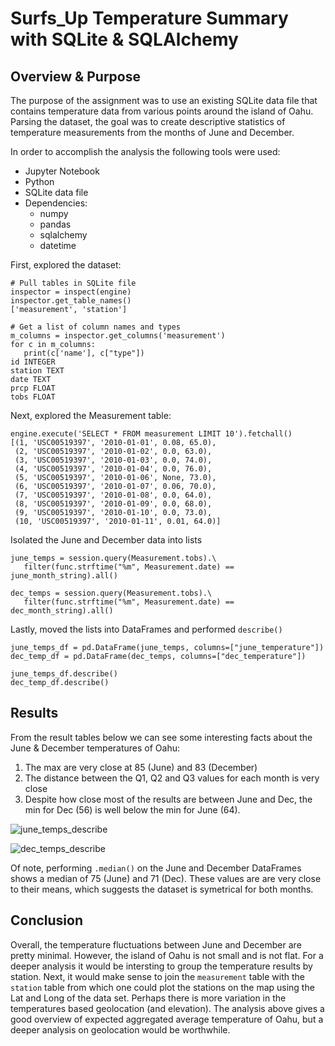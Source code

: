 # Surfs_Up Temperature Summary with SQLite & SQLAlchemy

## Overview & Purpose
The purpose of the assignment was to use an existing SQLite data file that contains temperature data from various points around the island of Oahu. Parsing the dataset, the goal was to create descriptive statistics of temperature measurements from the months of June and December.

In order to accomplish the analysis the following tools were used:
* Jupyter Notebook
* Python
* SQLite data file
* Dependencies:
  * numpy
  * pandas
  * sqlalchemy
  * datetime
 
 First, explored the dataset:
 ```
# Pull tables in SQLite file
inspector = inspect(engine)
inspector.get_table_names()
['measurement', 'station']

# Get a list of column names and types
m_columns = inspector.get_columns('measurement')
for c in m_columns:
    print(c['name'], c["type"])
id INTEGER
station TEXT
date TEXT
prcp FLOAT
tobs FLOAT
```

Next, explored the Measurement table:
```
engine.execute('SELECT * FROM measurement LIMIT 10').fetchall()
[(1, 'USC00519397', '2010-01-01', 0.08, 65.0),
 (2, 'USC00519397', '2010-01-02', 0.0, 63.0),
 (3, 'USC00519397', '2010-01-03', 0.0, 74.0),
 (4, 'USC00519397', '2010-01-04', 0.0, 76.0),
 (5, 'USC00519397', '2010-01-06', None, 73.0),
 (6, 'USC00519397', '2010-01-07', 0.06, 70.0),
 (7, 'USC00519397', '2010-01-08', 0.0, 64.0),
 (8, 'USC00519397', '2010-01-09', 0.0, 68.0),
 (9, 'USC00519397', '2010-01-10', 0.0, 73.0),
 (10, 'USC00519397', '2010-01-11', 0.01, 64.0)]
 ```
 
 Isolated the June and December data into lists
 ```
june_temps = session.query(Measurement.tobs).\
    filter(func.strftime("%m", Measurement.date) == june_month_string).all()
 
 dec_temps = session.query(Measurement.tobs).\
    filter(func.strftime("%m", Measurement.date) == dec_month_string).all()
```

Lastly, moved the lists into DataFrames and performed ```describe()```
```
june_temps_df = pd.DataFrame(june_temps, columns=["june_temperature"])
dec_temp_df = pd.DataFrame(dec_temps, columns=["dec_temperature"])

june_temps_df.describe()
dec_temp_df.describe()
```
## Results

From the result tables below we can see some interesting facts about the June & December temperatures of Oahu:
1) The max are very close at 85 (June) and 83 (December)
2) The distance between the Q1, Q2 and Q3 values for each month is very close
3) Despite how close most of the results are between June and Dec, the min for Dec (56) is well below the min for June (64).

![june_temps_describe](https://user-images.githubusercontent.com/89284280/138193103-f66b5d75-d5bd-4bd2-9b26-c27d930ce378.PNG)

![dec_temps_describe](https://user-images.githubusercontent.com/89284280/138193106-16ba8960-1aae-4a42-8e80-6701f82cee77.PNG)

Of note, performing ```.median()``` on the June and December DataFrames shows a median of 75 (June) and 71 (Dec). These values are are very close to their means, which suggests the dataset is symetrical for both months.

## Conclusion
Overall, the temperature fluctuations between June and December are pretty minimal. However, the island of Oahu is not small and is not flat. For a deeper analysis it would be intersting to group the temperature results by station. Next, it would make sense to join the ```measurement``` table with the ```station``` table from which one could plot the stations on the map using the Lat and Long of the data set. Perhaps there is more variation in the temperatures based geolocation (and elevation). The analysis above gives a good overview of expected aggregated average temperature of Oahu, but a deeper analysis on geolocation would be worthwhile.






